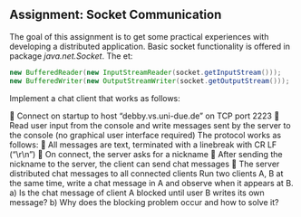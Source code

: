 ## Assignment: Socket Communication

The goal of this assignment is to get some practical experiences with developing a distributed application. Basic socket functionality is offered in package *java.net.Socket*. The et:

```java
new BufferedReader(new InputStreamReader(socket.getInputStream()));
new BufferedWriter(new OutputStreamWriter(socket.getOutputStream()));
```
Implement a chat client that works as follows:

 Connect on startup to host “debby.vs.uni-due.de” on TCP port 2223
 Read user input from the console and write messages sent by the server to the console (no graphical user interface required)
The protocol works as follows:
 All messages are text, terminated with a linebreak with CR LF (“\r\n”)
 On connect, the server asks for a nickname
 After sending the nickname to the server, the client can send chat messages
 The server distributed chat messages to all connected clients
Run two clients A, B at the same time, write a chat message in A and
observe when it appears at B.
a) Is the chat message of client A blocked until user B writes its own message?
b) Why does the blocking problem occur and how to solve it?